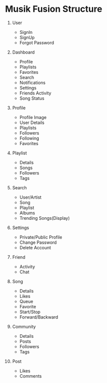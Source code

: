 # Musik Fusion Structure

1. User   
    - SignIn   
    - SignUp   
    - Forgot Password    

2. Dashboard   
    - Profile   
    - Playlists   
    - Favorites   
    - Search   
    - Notifications   
    - Settings   
    - Friends Activity   
    - Song Status   

3. Profile   
    - Profile Image   
    - User Details   
    - Playlists   
    - Followers   
    - Following   
    - Favorites   

4. Playlist   
    - Details   
    - Songs   
    - Followers   
    - Tags   

5. Search   
    - User/Artist   
    - Song   
    - Playlist   
    - Albums   
    - Trending Songs(Display)   

6. Settings   
    - Private/Public Profile     
    - Change Password   
    - Delete Account   

7. Friend   
    - Activity   
    - Chat   

8. Song   
    - Details   
    - Likes   
    - Queue   
    - Favorite   
    - Start/Stop   
    - Forward/Backward   

9. Community   
    - Details   
    - Posts   
    - Followers   
    - Tags   

10. Post   
    - Likes   
    - Comments   
